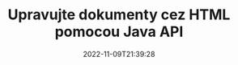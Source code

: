 ---
############################# Static ############################
layout: "product"
date: 2022-11-09T21:39:28
draft: false

product: "Editor"
product_tag: "editor"
platform: "Java"
platform_tag: "java"

############################# Head ############################
head_title: "Java Document Editor API | Upravujte textové súbory XML Word Web pomocou HTML"
head_description: "API editora dokumentov pre Java. Načítajte súbory Microsoft Word, XML, webové a textové súbory do HTML a po manipulácii skonvertujte späť do pôvodného formátu."

############################# Header ############################
title: "Upravujte dokumenty cez HTML pomocou Java API"
description: "Integrujte Java aplikácie s HTML editorom na manipuláciu s dokumentmi a konverziu späť do pôvodného formátu."
button:
    enable: true

############################# SubMenu ############################
submenu:
    enable: true
    
    left:
        img_alt: "GroupDocs.Editor for Java"
        image: "https://www.groupdocs.cloud/templates/groupdocs/images/product-logos/groupdocs-editor-java.png"
        product: "GroupDocs.Editor"
        platform: "Java"

    middle:
        button:
            # button loop
            - link: "#overview"
              text: "Prehľad"

            # button loop
            - link: "#features"
              text: "Vlastnosti"

            # button loop
            - link: "#support"
              text: "podpora"

            # button loop
            - link: "https://products.groupdocs.app/editor"
              text: "Živá ukážka"

            # button loop
            - link: "https://purchase.groupdocs.com/pricing/editor/java"
              text: "Stanovenie cien"

    right:
        link_download: "https://downloads.groupdocs.com/editor"
        link_learn: "https://docs.groupdocs.com/editor/java/"
        link_buy: "https://purchase.groupdocs.com"

############################# Overview ############################
overview:
    enable: true
    content: |
      GroupDocs.Editor for Java API umožňuje úpravu dokumentov vo forme HTML. API podporuje viacero formátov dokumentov a môže byť integrované s akýmkoľvek externým, opensource alebo plateným HTML editorom. Editor API spracuje na načítanie dokumentov, prevedie ich do HTML, poskytne HTML do externého používateľského rozhrania a potom po manipulácii uloží HTML do pôvodného dokumentu. Môže byť tiež použitý na generovanie rôznych Microsoft Word, Excel tabuliek, PowerPoint súborov, formátov OpenDocument, XML a TXT dokumentov.
    tabs:
      enable: true     
      
      ## TAB ONE ##
      tab_one:
        description: |
          Nasleduje prehľad aplikácie GroupDocs.Editor pre Java:

        left:
          enable: true
          icon: "fab fa-html5"
          title: "Manipulujte pomocou HTML"
          content: |
            * Načítať podporovaný dokument
            * Upravte obsah pomocou HTML
            * Upraviť súvisiace štýly
            * Previesť do pôvodného formátu
      
      ## TAB TWO ##
      tab_two:
        description: |
          GroupDocs.Editor pre Java podporuje nasledujúce [formáty súborov](https://docs.groupdocs.com/editor/java/supported-document-formats/)

        left:
          enable: true
          table:
            # table loop
            - title: "Microsoft Office"
              content: |
                * **Microsoft Word**: DOC, DOCX, DOCM, DOT, DOTM, DOTX, FlatOPC, WordML, RTF
                * **Microsoft Excel**: XLS, XLSX, XLSM, XLT, XLTX, XLTM, XLSB, XLAM, CSV, TSV, SXC, SpreadsheetML, DIF, DSV
                * **Microsoft PowerPoint**: PPT, PPTX, PPTM, PPS, PPSX, PPSM, POT, POTX, POTM

        right:
          enable: true
          table:
            # table loop
            - title: "Rodiny iných formátov"
              content: |
                * **Formáty OpenDocument**: ODT, OTT, ODS, FODS, ODP, OTP
                * **Formáty OpenDocument**: MSG, MBOX, EML, EMLX
                * **Webové formáty**: HTML, MHTML, CHM, XML, TXT
                * **Webové formáty**: MOBI, AZW3, ePub

      ## TAB THREE ##
      tab_three:
        description: |
          GroupDocs.Editor pre Java podporuje nasledujúce operačné systémy, rámce a správcov balíkov:
        
        left:
          enable: true
          table:
            # table loop
            - icon: "fab fa-windows"
              title: "Operačné systémy"
              content: |
                * Microsoft Windows Desktop
                * Microsoft Windows Server
                * Linux
                * MacOS

            # table loop
            - icon: "fas fa-code"
              title: "Podporované rámce"
              content: |
                * Java 7 (1.7) +

        right:
          enable: true
          table:
            # table loop
            - icon: "fas fa-cogs"
              title: "Vývojové prostredia"
              content: |
                * NetBeans
                * IntelliJ IDEA
                * Eclipse
            # table loop
            - icon: "fas fa-tools"
              title: "Nástroj Build Automation Tool"
              content: |
                * Maven

############################# Features ############################
features:
    enable: true
    title: "GroupDocs.Editor pre funkcie Java"

    feature:
      # feature loop
      - icon: "fas fa-copy"
        content: "Jednoduchá integrácia HTML editora"

      # feature loop
      - icon: "fas fa-eye"
        content: "Konverzia dokumentu do HTML DOM"

      # feature loop
      - icon: "fas fa-bolt"
        content: "Extrahujte obsah HTML zo streamu dokumentov"
      
      # feature loop
      - icon: "fas fa-file-powerpoint"
        content: "Načítať, upraviť a uložiť formáty súborov Word, Excel a PowerPoint"

      # feature loop
      - icon: "fas fa-code"
        content: "Načítajte HTML spolu s vloženými prvkami"

      # feature loop
      - icon: "fas fa-cloud"
        content: "Importujte, prezerajte a upravujte dokumenty XML"

      # feature loop
      - icon: "fas fa-remove-format"
        content: "Vynechajte obsah HTML a uložte vložené zdroje"

      # feature loop
      - icon: "fas fa-comment-slash"
        content: "Zobrazujte, upravujte a ukladajte dokumenty na spracovanie textu v stránkovom režime"

      # feature loop
      - icon: "fas fa-location-arrow"
        content: "Získajte obsah značky HTML Body zo súboru"

      # feature loop
      - icon: "fas fa-border-all"
        content: "Extrahujte obsah CSS súboru HTML"

      # feature loop
      - icon: "fas fa-wrench"
        content: "Použite String Content na získanie HTML DOM a konverziu na súbor"

      # feature loop
      - icon: "fas fa-columns"
        content: "Prevod HTML DOM s vloženými prvkami"

      # feature loop
      - icon: "fas fa-file-word"
        content: "Konvertujte súbory viacerých formátov do HTML na úpravu"

      # feature loop
      - icon: "fas fa-envelope"
        content: "Získajte metainformácie o vstupných dokumentoch bez úprav"

      # feature loop
      - icon: "fas fa-print"
        content: "Uložte upravené dokumenty do formátu obyčajného textu"

      # feature loop
      - icon: "fas fa-file-archive"
        content: "Presnosť konverzie"

      # feature loop
      - icon: "fas fa-lock"
        content: "Použiť heslo na výstupný dokument"

      # feature loop
      - icon: "fas fa-file-code"
        content: "Databáza (DB) Agnostic"
      
      # feature loop
      - icon: "fas fa-fill-drip"
        content: "Agnostika používateľského rozhrania (UI)."

      # feature loop
      - icon: "fas fa-file-excel"
        content: "Podporuje merané licencovanie"

    more_feature:
      # more_feature_loop
      - title: "Presný prevod do az HTML DOM"
        content: |
          Používanie GroupDocs.Editoru pre Java vám umožňuje vytvárať aplikácie v jazyku Java, ktoré načítajú dokument podporovaného formátu súboru a prevedú ho na HTML Document Object Model (DOM) spolu s pridruženými prvkami, napr. CSS. Okrem toho naše rozhranie Editor Java API vám umožňuje upravovať kód HTML v ktoromkoľvek z populárnych editorov HTML. Po vykonaní požadovaných úprav vám GroupDocs.Editor pre Java pomôže previesť tento výsledný kód HTML späť do pôvodného formátu súboru.
          
          ```java
          // Create Editor class by loading an input document
          Editor editor = new Editor("Sample.docx");

          // Open document for edit and obtain EditableDocument
          EditableDocument original = editor.edit();

          // Obtain all-embedded HTML from it
          String allEmbeddedInside = original.getEmbeddedHtml();

          // If necessary, obtain pure HTML-markup, CSS, images and other resources in separate form

          // Whole HTML-markup, without any resources
          String completeHtmlMarkup = original.getContent();

          // Only HTML->BODY content, useful for most of WYSIWYG-editors
          String onlyInnerBody = original.getBodyContent();

          // All CSS stylesheets
          List<CssText> stylesheets = original.getCss();

          // All images, including raster and vector, but without CSS gradients
          List<IImageResource> images = original.getImages();

          // All font resources
          List<FontResourceBase> fonts = original.getFonts();

          // finally, send this content to your WYSIWYG HTML-editor
          ```
      # more_feature_loop
      - title: "Načítanie a načítanie pridružených prvkov"
        content: "GroupDocs.Editor for Java API vám umožňuje získať súvisiace prvky z dokumentov podporovaných formátov, ako sú obrázky, CSS, fonty a ďalšie. Potom môžete načítať tieto načítané pridružené prvky, prechádzať nimi a ukladať ich oddelene od konečného súboru HTML a mať dobre spravovaný výstup."

############################# Support ############################
support:
    enable: true

############################# Solutions ############################
solutions:
    enable: true
    title: "GroupDocs.Editor ponúka rozhrania API na úpravu dokumentov pre ďalšie populárne vývojové prostredia"

    solution:
        # solution loop
        - img_alt: "GroupDocs.Editor for .NET"
          image: "https://www.groupdocs.cloud/templates/groupdocs/images/product-logos/groupdocs-editor-net.png"
          product: "GroupDocs.Editor"
          platform: ".NET"
          link: "/editor/net/"

############################# Back to top ###############################
back_to_top:
  enable: true
---